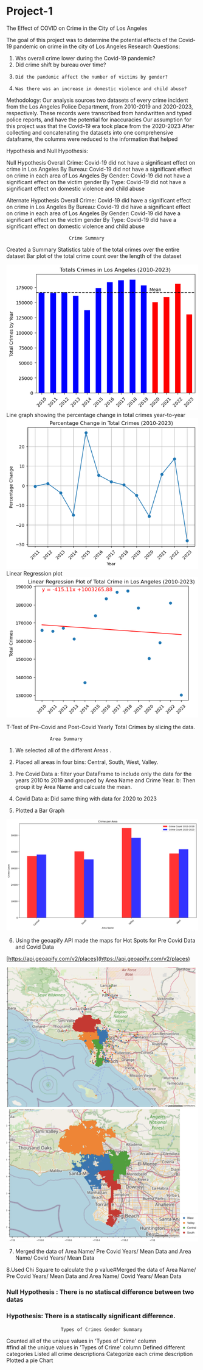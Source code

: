 # Project-1
The Effect of COVID on Crime in the City of Los Angeles

The goal of this project was to determine the potential effects of the Covid-19 pandemic on crime in the city of Los Angeles
Research Questions:
1. 	Was overall crime lower during the Covid-19 pandemic?
2. 	Did crime shift by bureau over time?
3.	   Did the pandemic affect the number of victims by gender?
4.	   Was there was an increase in domestic violence and child abuse?

Methodology:
Our analysis sources two datasets of every crime incident from the Los Angeles Police Department, from 2010-2019 and 2020-2023, respectively.
These records were transcribed from handwritten and typed police reports, and have the potential for inaccuracies
Our assumption for this project was that the Covid-19 era took place from the 2020-2023
After collecting and concatenating the datasets into one comprehensive dataframe, the columns were reduced to the information that helped 

Hypothesis and Null Hypothesis:

Null Hypothesis
Overall Crime: Covid-19 did not have a significant effect on crime in Los Angeles
By Bureau: Covid-19 did not have a significant effect on crime in each area of Los Angeles
By Gender: Covid-19 did not have a significant effect on the victim gender
By Type: Covid-19 did not have a significant effect on domestic violence and child abuse

Alternate Hypothesis
Overall Crime: Covid-19 did have a significant effect on crime in Los Angeles
By Bureau: Covid-19 did have a significant effect on crime in each area of Los Angeles
By Gender: Covid-19 did have a significant effect on the victim gender
By Type: Covid-19 did have a significant effect on domestic violence and child abuse


                           Crime Summary 

Created a Summary Statistics table of the total crimes over the entire dataset
Bar plot of the total crime count over the length of the dataset
   

![](./output_data/TotalCrimeYTY.png)
Line graph showing the percentage change in total crimes year-to-year
![](./output_data/PercentChangeYTY.png)
Linear Regression plot
![](./output_data/LinearRegressionYTY.png)

T-Test of Pre-Covid and Post-Covid Yearly Total Crimes by slicing the data.






                    Area Summary

1.  We selected all of the different Areas .
2. Placed all areas in four bins: Central, South, West, Valley. 
3. Pre Covid Data
   a: filter your DataFrame to include only the data for the years 2010 to 2019 and grouped by Area Name and Crime Year.
   b: Then group it by Area Name and calcuate the mean.  
4. Covid Data 
   a: Did same thing with data for 2020 to 2023  

5. Plotted a Bar Graph               

![](./output_data/Crime%20Per%20Area.png)

6. Using the geoapify API made the maps for Hot Spots for Pre Covid Data and Covid Data

[https://api.geoapify.com/v2/places](https://api.geoapify.com/v2/places)

![](./output_data/Pre_covid.png)
![](./output_data/covid_era.png)  

7. Merged the data of Area Name/ Pre Covid Years/ Mean Data and Area Name/ Covid Years/ Mean Data

8.Used Chi Square to calculate the p value#Merged the data of Area Name/ Pre Covid Years/ Mean Data and Area Name/ Covid Years/ Mean Data 

### Null Hypothesis : There is no statiscal difference between two datas
### Hypothesis: There is a statiscally significant difference.

                        Types of Crimes Gender Summary
 Counted all of the unique values in 'Types of Crime' column                     
#find all the unique values in 'Types of Crime' column
Defined different categories
 Listed all crime descriptions
 Categorize each crime description
Plotted a pie Chart
